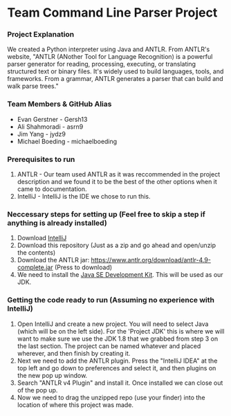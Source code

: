 # Team Command Line Parser Project


### Project Explanation

We created a Python interpreter using Java and ANTLR. From ANTLR's website, "ANTLR (ANother Tool for Language Recognition) is a powerful parser generator for reading, processing, executing, or translating structured text or binary files. It's widely used to build languages, tools, and frameworks. From a grammar, ANTLR generates a parser that can build and walk parse trees."

### Team Members & GitHub Alias

- Evan Gerstner     - Gersh13
- Ali Shahmoradi    - asrn9
- Jim Yang          - jydz9
- Michael Boeding   - michaelboeding

### Prerequisites to run

1. ANTLR - Our team used ANTLR as it was reccommended in the project description and we found it to be the best of the other options when it came to documentation.
2. IntelliJ - IntelliJ is the IDE we chose to run this.



### Neccessary steps for setting up (Feel free to skip a step if anything is already installed)
1. Download [IntelliJ](https://www.jetbrains.com/idea/download/)
2. Download this repository (Just as a zip and go ahead and open/unzip the contents)
3. Download the ANTLR jar: https://www.antlr.org/download/antlr-4.9-complete.jar (Press to download)
4. We need to install the [Java SE Development Kit](https://www.oracle.com/java/technologies/javase/javase-jdk8-downloads.html). This will be used as our JDK.


### Getting the code ready to run (Assuming no experience with IntelliJ)
1. Open IntelliJ and create a new project. You will need to select Java (which will be on the left side). For the 'Project JDK' this is where we will want to make sure we use the JDK 1.8 that we grabbed from step 3 on the last section. The project can be named whatever and placed wherever, and then finish by creating it. 
2. Next we need to add the ANTLR plugin. Press the "IntelliJ IDEA" at the top left and go down to preferences and select it, and then plugins on the new pop up window.
4. Search "ANTLR v4 Plugin" and install it. Once installed we can close out of the pop up.
5. Now we need to drag the unzipped repo (use your finder) into the location of where this project was made.
